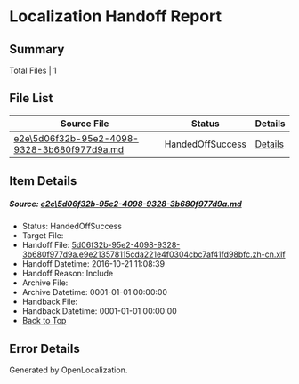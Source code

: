 # <a name='report-top'></a> Localization Handoff Report

## Summary
 Total Files | 1

## File List
 Source File | Status | Details 
 ----------- | ------ | ------- 
 [e2e\5d06f32b-95e2-4098-9328-3b680f977d9a.md](https://github.com/OpenLocalizationTestOrg/ol-test0/blob/1b2684b5d7243209a3a478f147bb71be49596f23/e2e/5d06f32b-95e2-4098-9328-3b680f977d9a.md) | HandedOffSuccess | [Details](#20b5ace50eb3835d157bd765a85ce038808eb38f1)

## Item Details
##### <a name='20b5ace50eb3835d157bd765a85ce038808eb38f1'></a> Source: [e2e\5d06f32b-95e2-4098-9328-3b680f977d9a.md](https://github.com/OpenLocalizationTestOrg/ol-test0/blob/1b2684b5d7243209a3a478f147bb71be49596f23/e2e/5d06f32b-95e2-4098-9328-3b680f977d9a.md)
* Status: HandedOffSuccess
* Target File: 
* Handoff File: [5d06f32b-95e2-4098-9328-3b680f977d9a.e9e213578115cda221e4f0304cbc7af41fd98bfc.zh-cn.xlf](https://github.com/OpenLocalizationTestOrg/ol-test0-handoff/blob/5086bdffd828e15d9030a31fff5ebcd7390ce384/ol-handoff/OpenLocalizationTestOrg/ol-test0-zhcn/shujia/ht/5d06f32b-95e2-4098-9328-3b680f977d9a.e9e213578115cda221e4f0304cbc7af41fd98bfc.zh-cn.xlf)
* Handoff Datetime: 2016-10-21 11:08:39
* Handoff Reason: Include
* Archive File: 
* Archive Datetime: 0001-01-01 00:00:00
* Handback File: 
* Handback Datetime: 0001-01-01 00:00:00
* [Back to Top](#report-top)


## Error Details

Generated by OpenLocalization.

